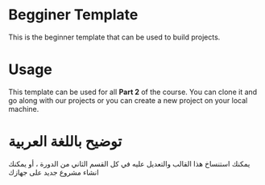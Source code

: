 # Begginer Template
This is the beginner template that can be used to build projects.
# Usage
This template can be used for all <strong>Part 2</strong> of the course. You can clone it and go along with our projects or you can create a new project on your local machine.
# توضيح باللغة العربية
يمكنك استنساخ هذا القالب والتعديل عليه في كل القسم الثاني من الدورة ، أو يمكنك انشاء مشروع جديد على جهازك

